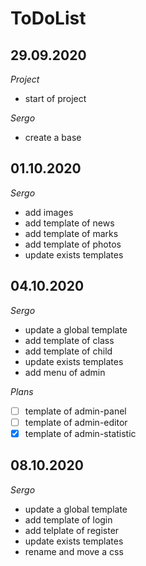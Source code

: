 # ToDoList


## 29.09.2020

*Project*

- start of project

*Sergo*

- create a base

## 01.10.2020

*Sergo*

- add images
- add template of news
- add template of marks
- add template of photos
- update exists templates

## 04.10.2020

*Sergo*

- update a global template
- add template of class
- add template of child
- update exists templates
- add menu of admin

*Plans*

- [ ] template of admin-panel
- [ ] template of admin-editor
- [X] template of admin-statistic

## 08.10.2020

*Sergo*

- update a global template
- add template of login
- add telplate of register
- update exists templates
- rename and move a css
